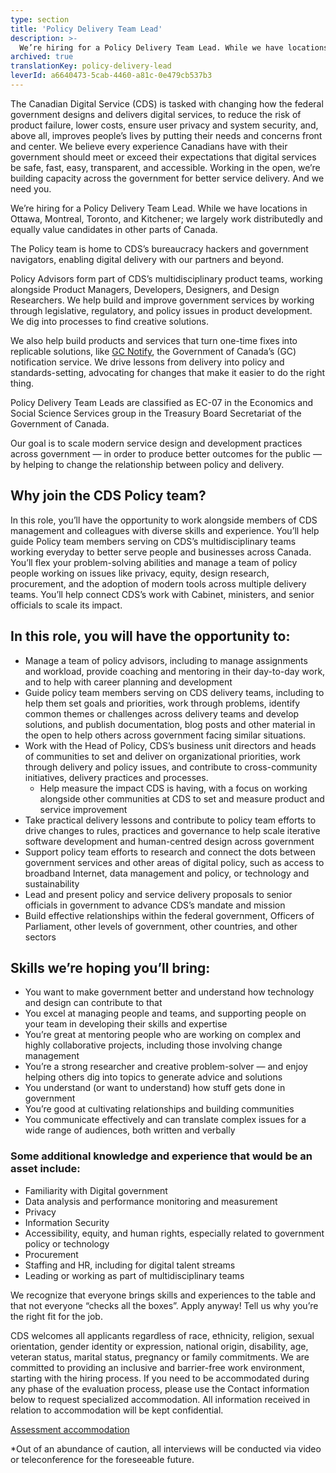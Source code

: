 ```yaml
---
type: section
title: 'Policy Delivery Team Lead'
description: >-
  We’re hiring for a Policy Delivery Team Lead. While we have locations in Ottawa, Montreal, Toronto, and Kitchener; we largely work distributedly and equally value candidates in other parts of Canada.
archived: true
translationKey: policy-delivery-lead
leverId: a6640473-5cab-4460-a81c-0e479cb537b3
---
```



The Canadian Digital Service (CDS) is tasked with changing how the federal government designs and delivers digital services, to reduce the risk of product failure, lower costs, ensure user privacy and system security, and, above all, improves people’s lives by putting their needs and concerns front and center. We believe every experience Canadians have with their government should meet or exceed their expectations that digital services be safe, fast, easy, transparent, and accessible. Working in the open, we’re building capacity across the government for better service delivery. And we need you.

We’re hiring for a Policy Delivery Team Lead. While we have locations in Ottawa, Montreal, Toronto, and Kitchener; we largely work distributedly and equally value candidates in other parts of Canada.

The Policy team is home to CDS’s bureaucracy hackers and government navigators, enabling digital delivery with our partners and beyond. 

Policy Advisors form part of CDS’s multidisciplinary product teams, working alongside Product Managers, Developers, Designers, and Design Researchers. We help build and improve government services by working through legislative, regulatory, and policy issues in product development. We dig into processes to find creative solutions. 

We also help build products and services that turn one-time fixes into replicable solutions, like [GC Notify](https://notification.canada.ca), the Government of Canada’s (GC) notification service. We drive lessons from delivery into policy and standards-setting, advocating for changes that make it easier to do the right thing. 

Policy Delivery Team Leads are classified as EC-07 in the Economics and Social Science Services group in the Treasury Board Secretariat of the Government of Canada.

Our goal is to scale modern service design and development practices across government — in order to produce better outcomes for the public — by helping to change the relationship between policy and delivery. 

## Why join the CDS Policy team? 

In this role, you’ll have the opportunity to work alongside members of CDS management and colleagues with diverse skills and experience. You’ll help guide Policy team members serving on CDS’s multidisciplinary teams working everyday to better serve people and businesses across Canada. You’ll flex your problem-solving abilities and manage a team of policy people working on issues like privacy, equity, design research, procurement, and the adoption of modern tools across multiple delivery teams. You’ll help connect  CDS’s work with Cabinet, ministers, and senior officials to scale its impact. 

## In this role, you will have the opportunity to:
- Manage a team of policy advisors, including to manage assignments and workload, provide coaching and mentoring in their day-to-day work, and to help with career planning and development  
- Guide policy team members serving on CDS delivery teams, including to help them set goals and priorities, work through problems, identify common themes or challenges across delivery teams and develop solutions, and publish documentation, blog posts and other material in the open to help others across government facing similar situations.
- Work with the Head of Policy, CDS’s business unit directors and heads of communities to set and deliver on organizational priorities, work through delivery and policy issues, and contribute to cross-community initiatives, delivery practices and processes. 
  - Help measure the impact CDS is having, with a focus on working alongside other communities at CDS to set and measure product and service improvement 
- Take practical delivery lessons and contribute to policy team efforts to drive changes to rules, practices and governance to help scale iterative software development and human-centred design across government
- Support policy team efforts to research and connect the dots between government services and other areas of digital policy, such as access to broadband Internet, data management and policy, or technology and sustainability
- Lead and present policy and service delivery proposals to senior officials in government to advance CDS’s mandate and mission  
- Build effective relationships within the federal government, Officers of Parliament, other levels of government, other countries, and other sectors
 
## Skills we’re hoping you’ll bring:
- You want to make government better and understand how technology and design can contribute to that
- You excel at managing people and teams, and supporting people on your team in developing their skills and expertise
- You’re great at mentoring people who are working on complex and highly collaborative projects, including those involving change management 
- You’re a strong researcher and creative problem-solver — and enjoy helping others dig into topics to generate advice and solutions 
- You understand (or want to understand) how stuff gets done in government
- You’re good at cultivating relationships and building communities
- You communicate effectively and can translate complex issues for a wide range of audiences, both written and verbally

### Some additional knowledge and experience that would be an asset include: 
- Familiarity with Digital government
- Data analysis and performance monitoring and measurement
- Privacy
- Information Security
- Accessibility, equity, and human rights, especially related to government policy or technology
- Procurement
- Staffing and HR, including for digital talent streams
- Leading or working as part of multidisciplinary teams

We recognize that everyone brings skills and experiences to the table and that not everyone “checks all the boxes”. Apply anyway! Tell us why you’re the right fit for the job.

CDS welcomes all applicants regardless of race, ethnicity, religion, sexual orientation, gender identity or expression, national origin, disability, age, veteran status, marital status, pregnancy or family commitments. We are committed to providing an inclusive and barrier-free work environment, starting with the hiring process. If you need to be accommodated during any phase of the evaluation process, please use the Contact information below to request specialized accommodation. All information received in relation to accommodation will be kept confidential.

[Assessment accommodation](https://www.canada.ca/en/public-service-commission/services/assessment-accommodation-page.html)

*Out of an abundance of caution, all interviews will be conducted via video or teleconference for the foreseeable future.

